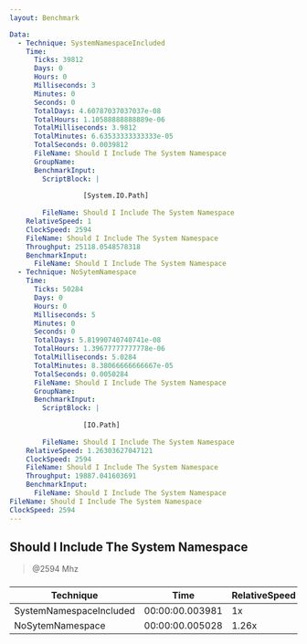 ```yaml
---
layout: Benchmark

Data: 
  - Technique: SystemNamespaceIncluded
    Time: 
      Ticks: 39812
      Days: 0
      Hours: 0
      Milliseconds: 3
      Minutes: 0
      Seconds: 0
      TotalDays: 4.60787037037037e-08
      TotalHours: 1.10588888888889e-06
      TotalMilliseconds: 3.9812
      TotalMinutes: 6.63533333333333e-05
      TotalSeconds: 0.0039812
      FileName: Should I Include The System Namespace
      GroupName: 
      BenchmarkInput: 
        ScriptBlock: |
          
                  [System.IO.Path]
              
        FileName: Should I Include The System Namespace
    RelativeSpeed: 1
    ClockSpeed: 2594
    FileName: Should I Include The System Namespace
    Throughput: 25118.0548578318
    BenchmarkInput: 
      FileName: Should I Include The System Namespace
  - Technique: NoSytemNamespace
    Time: 
      Ticks: 50284
      Days: 0
      Hours: 0
      Milliseconds: 5
      Minutes: 0
      Seconds: 0
      TotalDays: 5.81990740740741e-08
      TotalHours: 1.39677777777778e-06
      TotalMilliseconds: 5.0284
      TotalMinutes: 8.38066666666667e-05
      TotalSeconds: 0.0050284
      FileName: Should I Include The System Namespace
      GroupName: 
      BenchmarkInput: 
        ScriptBlock: |
          
                  [IO.Path]
              
        FileName: Should I Include The System Namespace
    RelativeSpeed: 1.26303627047121
    ClockSpeed: 2594
    FileName: Should I Include The System Namespace
    Throughput: 19887.041603691
    BenchmarkInput: 
      FileName: Should I Include The System Namespace
FileName: Should I Include The System Namespace
ClockSpeed: 2594
---
```

Should I Include The System Namespace
-------------------------------------
> @2594 Mhz


### 


|Technique              |Time           |RelativeSpeed|Throughput|
|-----------------------|---------------|-------------|----------|
|SystemNamespaceIncluded|00:00:00.003981|1x           |25118.05/s|
|NoSytemNamespace       |00:00:00.005028|1.26x        |19887.04/s|
